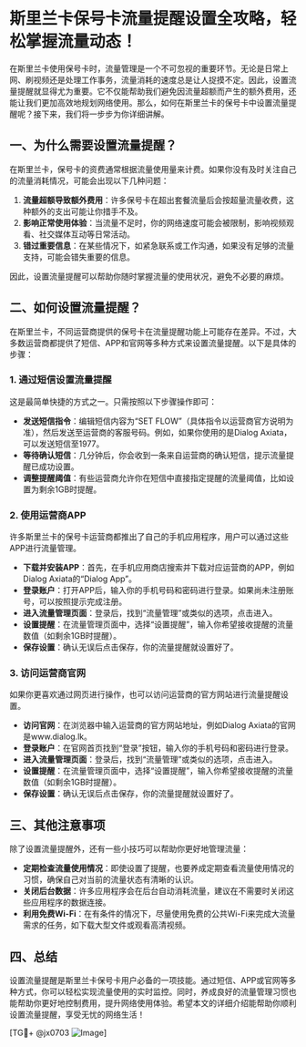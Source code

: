# 斯里兰卡保号卡流量提醒设置全攻略，轻松掌握流量动态！

在斯里兰卡使用保号卡时，流量管理是一个不可忽视的重要环节。无论是日常上网、刷视频还是处理工作事务，流量消耗的速度总是让人捉摸不定。因此，设置流量提醒就显得尤为重要。它不仅能帮助我们避免因流量超额而产生的额外费用，还能让我们更加高效地规划网络使用。那么，如何在斯里兰卡的保号卡中设置流量提醒呢？接下来，我们将一步步为你详细讲解。

## 一、为什么需要设置流量提醒？

在斯里兰卡，保号卡的资费通常根据流量使用量来计费。如果你没有及时关注自己的流量消耗情况，可能会出现以下几种问题：

1. **流量超额导致额外费用**：许多保号卡在超出套餐流量后会按超量流量收费，这种额外的支出可能让你措手不及。
2. **影响正常使用体验**：当流量不足时，你的网络速度可能会被限制，影响视频观看、社交媒体互动等日常活动。
3. **错过重要信息**：在某些情况下，如紧急联系或工作沟通，如果没有足够的流量支持，可能会错失重要的信息。

因此，设置流量提醒可以帮助你随时掌握流量的使用状况，避免不必要的麻烦。

## 二、如何设置流量提醒？

在斯里兰卡，不同运营商提供的保号卡在流量提醒功能上可能存在差异。不过，大多数运营商都提供了短信、APP和官网等多种方式来设置流量提醒。以下是具体的步骤：

### 1. 通过短信设置流量提醒

这是最简单快捷的方式之一。只需按照以下步骤操作即可：

- **发送短信指令**：编辑短信内容为“SET FLOW”（具体指令以运营商官方说明为准），然后发送至运营商的客服号码。例如，如果你使用的是Dialog Axiata，可以发送短信至1977。
- **等待确认短信**：几分钟后，你会收到一条来自运营商的确认短信，提示流量提醒已成功设置。
- **调整提醒阈值**：有些运营商允许你在短信中直接指定提醒的流量阈值，比如设置为剩余1GB时提醒。

### 2. 使用运营商APP

许多斯里兰卡的保号卡运营商都推出了自己的手机应用程序，用户可以通过这些APP进行流量管理。

- **下载并安装APP**：首先，在手机应用商店搜索并下载对应运营商的APP，例如Dialog Axiata的“Dialog App”。
- **登录账户**：打开APP后，输入你的手机号码和密码进行登录。如果尚未注册账号，可以按照提示完成注册。
- **进入流量管理页面**：登录后，找到“流量管理”或类似的选项，点击进入。
- **设置提醒**：在流量管理页面中，选择“设置提醒”，输入你希望接收提醒的流量数值（如剩余1GB时提醒）。
- **保存设置**：确认无误后点击保存，你的流量提醒就设置好了。

### 3. 访问运营商官网

如果你更喜欢通过网页进行操作，也可以访问运营商的官方网站进行流量提醒设置。

- **访问官网**：在浏览器中输入运营商的官方网站地址，例如Dialog Axiata的官网是www.dialog.lk。
- **登录账户**：在官网首页找到“登录”按钮，输入你的手机号码和密码进行登录。
- **进入流量管理页面**：登录后，找到“流量管理”或类似的选项，点击进入。
- **设置提醒**：在流量管理页面中，选择“设置提醒”，输入你希望接收提醒的流量数值（如剩余1GB时提醒）。
- **保存设置**：确认无误后点击保存，你的流量提醒就设置好了。

## 三、其他注意事项

除了设置流量提醒外，还有一些小技巧可以帮助你更好地管理流量：

- **定期检查流量使用情况**：即使设置了提醒，也要养成定期查看流量使用情况的习惯，确保自己对当前的流量状态有清晰的认识。
- **关闭后台数据**：许多应用程序会在后台自动消耗流量，建议在不需要时关闭这些应用程序的数据连接。
- **利用免费Wi-Fi**：在有条件的情况下，尽量使用免费的公共Wi-Fi来完成大流量需求的任务，如下载大型文件或观看高清视频。

## 四、总结

设置流量提醒是斯里兰卡保号卡用户必备的一项技能。通过短信、APP或官网等多种方式，你可以轻松实现流量使用的实时监控。同时，养成良好的流量管理习惯也能帮助你更好地控制费用，提升网络使用体验。希望本文的详细介绍能帮助你顺利设置流量提醒，享受无忧的网络生活！

[TG💪+ @jx0703 ![Image](https://github.com/user-attachments/assets/dbca1d08-cadb-493c-b0ec-ad6f7a83f270)]